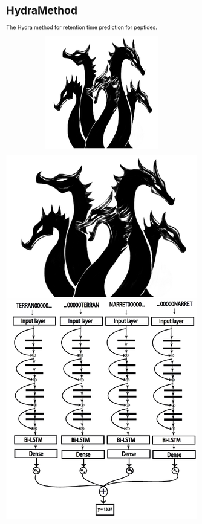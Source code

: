 # HydraMethod
The Hydra method for retention time prediction for peptides.

<p align="center"><img src="./figures/hydra.jpg" width="300" height="300"/></p>


![alt text](./figures/hydra.jpg)
![alt text](./figures/HydraNet.png)

